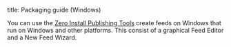title: Packaging guide (Windows)

You can use the [Zero Install Publishing Tools](../tools/0publish-win.md) create feeds on Windows that run on Windows and other platforms. This consist of a graphical Feed Editor and a New Feed Wizard.
